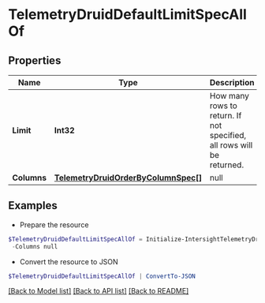 # TelemetryDruidDefaultLimitSpecAllOf
## Properties

Name | Type | Description | Notes
------------ | ------------- | ------------- | -------------
**Limit** | **Int32** | How many rows to return. If not specified, all rows will be returned. | 
**Columns** | [**TelemetryDruidOrderByColumnSpec[]**](TelemetryDruidOrderByColumnSpec.md) | null | 

## Examples

- Prepare the resource
```powershell
$TelemetryDruidDefaultLimitSpecAllOf = Initialize-IntersightTelemetryDruidDefaultLimitSpecAllOf  -Limit null `
 -Columns null
```

- Convert the resource to JSON
```powershell
$TelemetryDruidDefaultLimitSpecAllOf | ConvertTo-JSON
```

[[Back to Model list]](../README.md#documentation-for-models) [[Back to API list]](../README.md#documentation-for-api-endpoints) [[Back to README]](../README.md)

